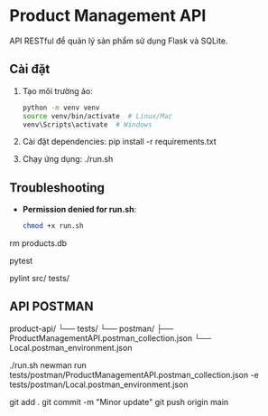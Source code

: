 # Product Management API

API RESTful để quản lý sản phẩm sử dụng Flask và SQLite.

## Cài đặt

1. Tạo môi trường ảo:
   ```bash
   python -m venv venv
   source venv/bin/activate  # Linux/Mac
   venv\Scripts\activate  # Windows

2. Cài đặt dependencies:
pip install -r requirements.txt

3. Chạy ứng dụng:
./run.sh


## Troubleshooting

- **Permission denied for run.sh**:
  ```bash
  chmod +x run.sh


rm products.db


pytest

pylint src/ tests/




## API POSTMAN



product-api/
└── tests/
    └── postman/
        ├── ProductManagementAPI.postman_collection.json
        └── Local.postman_environment.json

./run.sh
newman run tests/postman/ProductManagementAPI.postman_collection.json -e tests/postman/Local.postman_environment.json


git add .
git commit -m "Minor update"
git push origin main